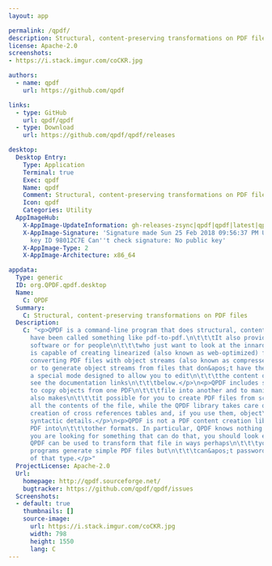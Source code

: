 ```yaml
---
layout: app

permalink: /qpdf/
description: Structural, content-preserving transformations on PDF files
license: Apache-2.0
screenshots:
- https://i.stack.imgur.com/coCKR.jpg

authors:
  - name: qpdf
    url: https://github.com/qpdf

links:
  - type: GitHub
    url: qpdf/qpdf
  - type: Download
    url: https://github.com/qpdf/qpdf/releases

desktop:
  Desktop Entry:
    Type: Application
    Terminal: true
    Exec: qpdf
    Name: qpdf
    Comment: Structural, content-preserving transformations on PDF files
    Icon: qpdf
    Categories: Utility
  AppImageHub:
    X-AppImage-UpdateInformation: gh-releases-zsync|qpdf|qpdf|latest|qpdf-*x86_64.AppImage.zsync
    X-AppImage-Signature: 'Signature made Sun 25 Feb 2018 09:56:37 PM UTC using RSA
      key ID 98012C7E Can''t check signature: No public key'
    X-AppImage-Type: 2
    X-AppImage-Architecture: x86_64

appdata:
  Type: generic
  ID: org.QPDF.qpdf.desktop
  Name:
    C: QPDF
  Summary:
    C: Structural, content-preserving transformations on PDF files
  Description:
    C: "<p>QPDF is a command-line program that does structural, content-preserving transformations on PDF files.\n\t\t\tIt could
      have been called something like pdf-to-pdf.\n\t\t\tIt also provides many useful capabilities to developers of PDF-producing
      software or for people\n\t\t\twho just want to look at the innards of a PDF file to learn more about how they work.</p>\n<p>QPDF
      is capable of creating linearized (also known as web-optimized) files and encrypted files.\n\t\t\tIt is also capable of
      converting PDF files with object streams (also known as compressed objects)\n\t\t\tto files with no compressed objects
      or to generate object streams from files that don&apos;t have them\n\t\t\t(or even those that already do). QPDF also supports
      a special mode designed to allow you to edit\n\t\t\tthe content of PDF files in a text editor. For more details, please
      see the documentation links\n\t\t\tbelow.</p>\n<p>QPDF includes support for merging and splitting PDFs through the ability
      to copy objects from one PDF\n\t\t\tfile into another and to manipulate the list of pages in a PDF file. The QPDF library
      also makes\n\t\t\tit possible for you to create PDF files from scratch. In this mode, you are responsible for\n\t\t\tsupplying
      all the contents of the file, while the QPDF library takes care off all the syntactical\n\t\t\trepresentation of the objects,
      creation of cross references tables and, if you use them, object\n\t\t\tstreams, encryption, linearization, and other
      syntactic details.</p>\n<p>QPDF is not a PDF content creation library, a PDF viewer, or a program capable of converting
      PDF into\n\t\t\tother formats. In particular, QPDF knows nothing about the semantics of PDF content streams.\n\t\t\tIf
      you are looking for something that can do that, you should look elsewhere.\n\t\t\tHowever, once you have a valid PDF file,
      QPDF can be used to transform that file in ways perhaps\n\t\t\tyour original PDF creation can&apos;t handle. For example,
      programs generate simple PDF files but\n\t\t\tcan&apos;t password-protect them, web-optimize them, or perform other transformations
      of that type.</p>"
  ProjectLicense: Apache-2.0
  Url:
    homepage: http://qpdf.sourceforge.net/
    bugtracker: https://github.com/qpdf/qpdf/issues
  Screenshots:
  - default: true
    thumbnails: []
    source-image:
      url: https://i.stack.imgur.com/coCKR.jpg
      width: 798
      height: 1550
      lang: C
---
```

